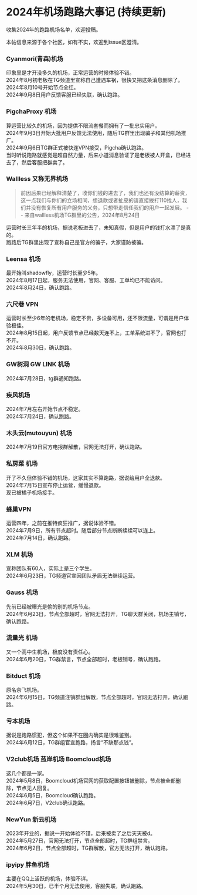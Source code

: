 # 2024年机场跑路大事记 (持续更新)
收集2024年的跑路机场名单，欢迎投稿。

本帖信息来源于各个社区，如有不实，欢迎到issue区澄清。

### Cyanmori(青森)机场
印象里是才开没多久的机场，正常运营的时候体验不错。<br>
2024年8月初老板在TG频道里宣称自己遭遇车祸，很快又把这条消息删除了。<br>
2024年8月10号开始节点全红。<br>
2024年9月8日用户反馈客服已经失联，确认跑路。<br>

### PigchaProxy 机场
算运营比较久的机场，因为提供不限流套餐而拥有了一批忠实用户。<br>
2024年9月3日开始大批用户反馈无法使用，随后TG群里出现骗子和其他机场推广。<br>
2024年9月6日TG群正式被快连VPN接受，Pigcha确认跑路。<br>
当时听说跑路就感觉是超自然力量，后来小道消息验证了是老板被人开盒，已经进去了，然后客服把群卖了。<br>

### Wallless 又称无界机场
> 前因后果已经解释清楚了，收你们钱的进去了，我们也还有没结算的薪资，这一点我们与你们的立场相同，想退款或者扯皮的请直接拨打110找人，我们并没有恢复所有用户服务的义务，只想带走信任我们的用户一起发展。  -- 来自wallless机场TG群里的公告，2024年8月24日

运营时长三年半的机场，据说老板进去了，未知真假，但是用户的钱打水漂了是真的。<br>
跑路后TG群里出现了宣称自己是官方的骗子，大家谨防被骗。<br>

### Leensa 机场
最开始叫shadowfly，运营时长至少5年。<br>
2024年8月17日起，服务无法使用，官网、客服、工单均已不能访问。<br>
2024年8月24日，确认跑路。<br>

### 六尺巷 VPN
运营时长至少6年的老机场，稳定不贵，多设备可用，还不限流量，可谓是用户体验极佳。<br>
2024年8月15日起，用户反馈节点已经数天连不上，工单系统进不了，官网也打不开。<br>
2024年8月30日，确认跑路。<br>

### GW树洞 GW LINK 机场
2024年7月28日，tg群通知跑路。

### 疾风机场
2024年7月左右开始节点不稳定。<br>
2024年7月24日，确认跑路。

### 木头云(mutouyun) 机场
2024年7月19日官方电报群解散，官网无法打开，确认跑路。<br>

### 私房菜 机场
开了不久但体验不错的机场，这家其实不算跑路，据说给用户全退款。<br>
2024年7月15日宣布停止运营，缓慢退款。<br>
现已被橘子机场接手。

### 蜂巢VPN
运营四年，之前在推特疯狂推广，据说体验不错。<br>
2024年7月9日，所有节点超时。随后部分节点断断续续可以连上。<br>
2024年7月14日，确认跑路。

### XLM 机场
宣称团队有60人，实际上是三个学生。<br>
2024年6月23日，TG频道官宣因团队矛盾无法继续运营。


### Gauss 机场
先前已经被曝光是偷的别的机场节点。<br>
2024年6月23日，节点全部超时，官网无法打开，TG聊天群关闭，机场主销号，确认跑路。

### 流量光 机场
又一个高中生机场，极度没有责任心。<br>
2024年6月20日，TG群禁言，节点全部超时，老板销号，确认跑路。

### Bitduct 机场
原名奈飞机场。<br>
2024年6月15日，TG频道注销群组解散，节点全部超时，官网无法打开，确认跑路。

### 亏本机场
据说是跑路惯犯，但这个如果不在圈内确实是很难鉴别。<br>
2024年6月12日，TG群组官宣跑路，扬言“不缺那点钱”。

### V2club机场 蓝岸机场 Boomcloud机场
这几个都是一家。<br>
2024年5月8日，Boomcloud机场官网的获取配置按钮被删除，节点被全部删除，节点无人回复。<br>
2024年6月5日，Boomcloud确认跑路。<br>
2024年6月7日，V2club确认跑路。

### NewYun 新云机场
2023年开业的，据说一开始体验不错，后来被卖了之后天天被d。<br>
2024年5月27日，官网无法打开，节点全部超时，TG群组禁言。<br>
2024年6月2日，节点全部超时，TG群解散，官方无法打开，确认跑路。

### ipyipy 胖鱼机场
主要在QQ上活跃的机场，体验不详。<br>
2024年5月30日，已半个月无法使用，客服失联，确认跑路。



